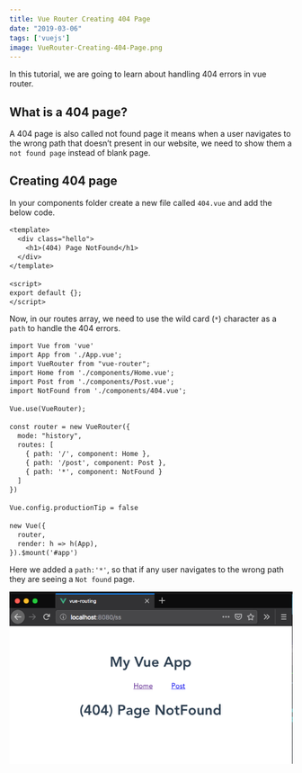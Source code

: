 ```yaml
---
title: Vue Router Creating 404 Page
date: "2019-03-06"
tags: ['vuejs']
image: VueRouter-Creating-404-Page.png
---
```


In this tutorial, we are going to learn about handling 404 errors in vue router.


## What is a 404 page?

A 404 page is also called not found page it means when a user navigates to the wrong path that doesn’t present in our website, we need to show them a `not found page` instead of blank page.


## Creating 404 page

In your components folder create a new file called `404.vue` and add the below code.

```html{3}:title=404.vue
<template>
  <div class="hello">
    <h1>(404) Page NotFound</h1>
  </div>
</template>

<script>
export default {};
</script>
```

Now, in our routes array, we need to use the wild card (`*`) character as a `path` to handle the 404 errors.

```js{15}
import Vue from 'vue'
import App from './App.vue';
import VueRouter from "vue-router";
import Home from './components/Home.vue';
import Post from './components/Post.vue';
import NotFound from './components/404.vue';

Vue.use(VueRouter);

const router = new VueRouter({
  mode: "history",
  routes: [
    { path: '/', component: Home },
    { path: '/post', component: Post },
    { path: '*', component: NotFound }
  ]
})

Vue.config.productionTip = false

new Vue({
  router,
  render: h => h(App),
}).$mount('#app')
```

 Here we added a `path:'*'`, so that if any user navigates to the wrong path they are seeing a `Not found` page.

![vue 404 page](404.png)